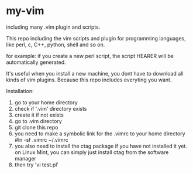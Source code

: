 my-vim
======

including many .vim plugin and scripts.

This repo including the vim scripts and plugin for programming languages, like perl, c, C++, python, shell and so on.

for example: if you create a new perl script, the script HEARER will be automatically generated.

It's useful when you install a new machine, you dont have to download all kinds of vim plugins. Because this repo includes everyting you want.


Installation:

1. go to your home directory
2. check if '.vim' directory exists
3. create it if not exists
4. go to .vim directory
5. git clone this repo
6. you need to make a symbolic link for the .vimrc to your home directory
   #ln -sf .vimrc ~/.vimrc
7. you also need to install the ctag package if you have not installed it yet. on Linux Mint, you can simply just install ctag from the software manager
8. then try 'vi test.pl'
